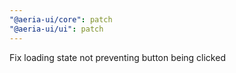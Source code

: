 ```yaml
---
"@aeria-ui/core": patch
"@aeria-ui/ui": patch
---
```


Fix loading state not preventing button being clicked
